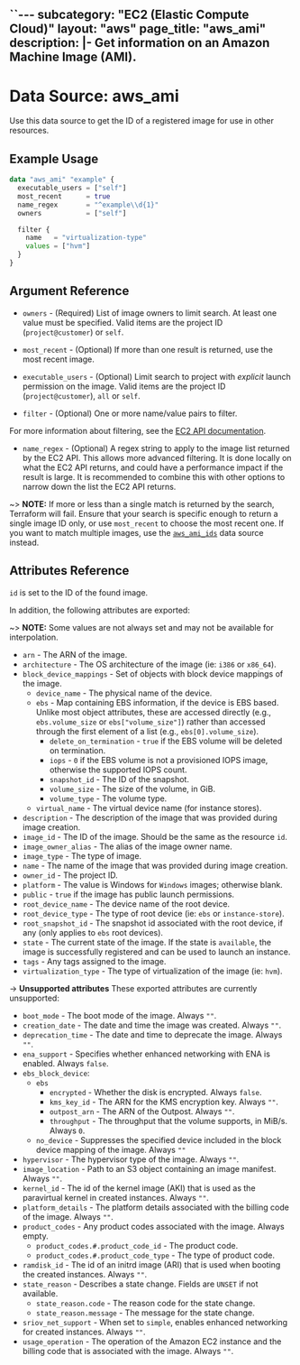 ``---
subcategory: "EC2 (Elastic Compute Cloud)"
layout: "aws"
page_title: "aws_ami"
description: |-
  Get information on an Amazon Machine Image (AMI).
---

[describe-images]: https://docs.cloud.croc.ru/en/api/ec2/images/DescribeImages.html

# Data Source: aws_ami

Use this data source to get the ID of a registered image for use in other resources.

## Example Usage

```terraform
data "aws_ami" "example" {
  executable_users = ["self"]
  most_recent      = true
  name_regex       = "^example\\d{1}"
  owners           = ["self"]

  filter {
    name   = "virtualization-type"
    values = ["hvm"]
  }
}
```

## Argument Reference

* `owners` - (Required) List of image owners to limit search. At least one value must be specified.
  Valid items are the project ID (`project@customer`) or `self`.
* `most_recent` - (Optional) If more than one result is returned, use the most recent image.
* `executable_users` - (Optional) Limit search to project with *explicit* launch permission on the image.
  Valid items are the project ID (`project@customer`), `all` or `self`.

* `filter` - (Optional) One or more name/value pairs to filter.

For more information about filtering, see the [EC2 API documentation][describe-images].

* `name_regex` - (Optional) A regex string to apply to the image list returned by the EC2 API.
  This allows more advanced filtering. It is done locally on what the EC2 API returns,
  and could have a performance impact if the result is large.
  It is recommended to combine this with other options to narrow down the list the EC2 API returns.

~> **NOTE:** If more or less than a single match is returned by the search,
Terraform will fail. Ensure that your search is specific enough to return
a single image ID only, or use `most_recent` to choose the most recent one. If
you want to match multiple images, use the [`aws_ami_ids`](ami_ids.html.markdown) data source instead.

## Attributes Reference

`id` is set to the ID of the found image.

In addition, the following attributes are exported:

~> **NOTE:** Some values are not always set and may not be available for
interpolation.

* `arn` - The ARN of the image.
* `architecture` - The OS architecture of the image (ie: `i386` or `x86_64`).
* `block_device_mappings` - Set of objects with block device mappings of the image.
    * `device_name` - The physical name of the device.
    * `ebs` - Map containing EBS information, if the device is EBS based. Unlike most object attributes, these are accessed directly (e.g., `ebs.volume_size` or `ebs["volume_size"]`) rather than accessed through the first element of a list (e.g., `ebs[0].volume_size`).
        * `delete_on_termination` - `true` if the EBS volume will be deleted on termination.
        * `iops` - `0` if the EBS volume is not a provisioned IOPS image, otherwise the supported IOPS count.
        * `snapshot_id` - The ID of the snapshot.
        * `volume_size` - The size of the volume, in GiB.
        * `volume_type` - The volume type.
    * `virtual_name` - The virtual device name (for instance stores).
* `description` - The description of the image that was provided during image
  creation.
* `image_id` - The ID of the image. Should be the same as the resource `id`.
* `image_owner_alias` -  The alias of the image owner name.
* `image_type` - The type of image.
* `name` - The name of the image that was provided during image creation.
* `owner_id` - The project ID.
* `platform` - The value is Windows for `Windows` images; otherwise blank.
* `public` - `true` if the image has public launch permissions.
* `root_device_name` - The device name of the root device.
* `root_device_type` - The type of root device (ie: `ebs` or `instance-store`).
* `root_snapshot_id` - The snapshot id associated with the root device, if any
  (only applies to `ebs` root devices).
* `state` - The current state of the image. If the state is `available`, the image
  is successfully registered and can be used to launch an instance.
* `tags` - Any tags assigned to the image.
* `virtualization_type` - The type of virtualization of the image (ie: `hvm`).

->  **Unsupported attributes**
These exported attributes are currently unsupported:

* `boot_mode` - The boot mode of the image. Always `""`.
* `creation_date` - The date and time the image was created. Always `""`.
* `deprecation_time` - The date and time to deprecate the image. Always `""`.
* `ena_support` - Specifies whether enhanced networking with ENA is enabled. Always `false`.
* `ebs_block_device`:
    * `ebs`
        * `encrypted` - Whether the disk is encrypted. Always `false`.
        * `kms_key_id` - The ARN for the KMS encryption key. Always `""`.
        * `outpost_arn` - The ARN of the Outpost. Always `""`.
        * `throughput` - The throughput that the volume supports, in MiB/s. Always `0`.
    * `no_device` - Suppresses the specified device included in the block device mapping of the image. Always `""`
* `hypervisor` - The hypervisor type of the image. Always `""`.
* `image_location` - Path to an S3 object containing an image manifest. Always `""`.
* `kernel_id` - The id of the kernel image (AKI) that is used as the paravirtual kernel in created instances. Always `""`.
* `platform_details` - The platform details associated with the billing code of the image. Always `""`.
* `product_codes` - Any product codes associated with the image. Always empty.
    * `product_codes.#.product_code_id` - The product code.
    * `product_codes.#.product_code_type` - The type of product code.
* `ramdisk_id` - The id of an initrd image (ARI) that is used when booting the created instances. Always `""`.
* `state_reason` - Describes a state change. Fields are `UNSET` if not available.
    * `state_reason.code` - The reason code for the state change.
    * `state_reason.message` - The message for the state change.
* `sriov_net_support` - When set to `simple`, enables enhanced networking for created instances. Always `""`.
* `usage_operation` - The operation of the Amazon EC2 instance and the billing code that is associated with the image. Always `""`.
